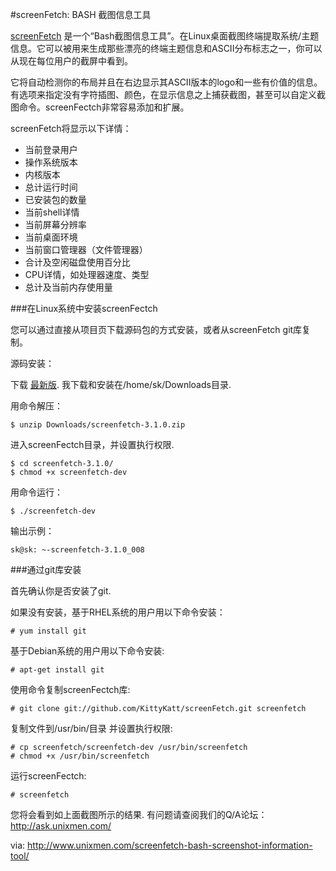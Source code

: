 #screenFetch: BASH 截图信息工具

[screenFetch](https://github.com/KittyKatt/screenFetch) 是一个“Bash截图信息工具”。在Linux桌面截图终端提取系统/主题信息。它可以被用来生成那些漂亮的终端主题信息和ASCII分布标志之一，你可以从现在每位用户的截屏中看到。

它将自动检测你的布局并且在右边显示其ASCII版本的logo和一些有价值的信息。有选项来指定没有字符插图、颜色，在显示信息之上捕获截图，甚至可以自定义截图命令。screenFectch非常容易添加和扩展。

screenFetch将显示以下详情：

- 当前登录用户
- 操作系统版本
- 内核版本
- 总计运行时间
- 已安装包的数量
- 当前shell详情
- 当前屏幕分辨率
- 当前桌面环境
- 当前窗口管理器（文件管理器）
- 合计及空闲磁盘使用百分比
- CPU详情，如处理器速度、类型
- 总计及当前内存使用量

###在Linux系统中安装screenFectch

您可以通过直接从项目页下载源码包的方式安装，或者从screenFetch git库复制。

源码安装：

下载 [最新版](http://git.silverirc.com/cgit.cgi/screenfetch.git/). 我下载和安装在/home/sk/Downloads目录.

用命令解压：

	$ unzip Downloads/screenfetch-3.1.0.zip

进入screenFectch目录，并设置执行权限.

	$ cd screenfetch-3.1.0/
	$ chmod +x screenfetch-dev

用命令运行：

	$ ./screenfetch-dev

输出示例：

	sk@sk: ~-screenfetch-3.1.0_008

###通过git库安装

首先确认你是否安装了git.

如果没有安装，基于RHEL系统的用户用以下命令安装：

	# yum install git

基于Debian系统的用户用以下命令安装:

	# apt-get install git

使用命令复制screenFectch库:

	# git clone git://github.com/KittyKatt/screenFetch.git screenfetch

复制文件到/usr/bin/目录 并设置执行权限:

	# cp screenfetch/screenfetch-dev /usr/bin/screenfetch
	# chmod +x /usr/bin/screenfetch

运行screenFectch:

	# screenfetch

您将会看到如上面截图所示的结果.
有问题请查阅我们的Q/A论坛：http://ask.unixmen.com/

via: http://www.unixmen.com/screenfetch-bash-screenshot-information-tool/

